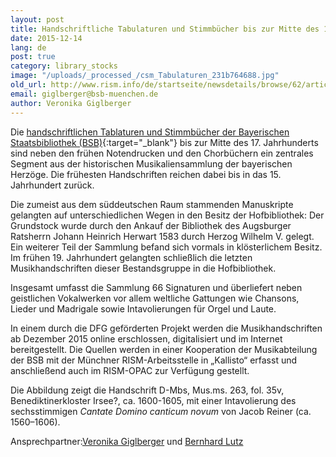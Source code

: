 ```yaml
---
layout: post
title: Handschriftliche Tabulaturen und Stimmbücher bis zur Mitte des 17. Jahrhunderts der Bayerischen Staatsbliothek München
date: 2015-12-14
lang: de
post: true
category: library_stocks
image: "/uploads/_processed_/csm_Tabulaturen_231b764688.jpg"
old_url: http://www.rism.info/de/startseite/newsdetails/browse/62/article/64/manuscript-tablatures-and-partbooks-up-to-the-17th-century-in-the-bavarian-state-library.html
email: giglberger@bsb-muenchen.de
author: Veronika Giglberger
---
```



Die [handschriftlichen Tablaturen und Stimmbücher der Bayerischen Staatsbibliothek (BSB)](http://www.digitale-sammlungen.de/index.html?c=sammlung&projekt=1448525517&l=de){:target="_blank"} bis zur Mitte des 17. Jahrhunderts sind neben den frühen Notendrucken und den Chorbüchern ein zentrales Segment aus der historischen Musikaliensammlung der bayerischen Herzöge. Die frühesten Handschriften reichen dabei bis in das 15. Jahrhundert zurück.

Die zumeist aus dem süddeutschen Raum stammenden Manuskripte gelangten auf unterschiedlichen Wegen in den Besitz der Hofbibliothek: Der Grundstock wurde durch den Ankauf der Bibliothek des Augsburger Ratsherrn Johann Heinrich Herwart 1583 durch Herzog Wilhelm V. gelegt. Ein weiterer Teil der Sammlung befand sich vormals in klösterlichem Besitz. Im frühen 19. Jahrhundert gelangten schließlich die letzten Musikhandschriften dieser Bestandsgruppe in die Hofbibliothek.

Insgesamt umfasst die Sammlung 66 Signaturen und überliefert neben geistlichen Vokalwerken vor allem weltliche Gattungen wie Chansons, Lieder und Madrigale sowie Intavolierungen für Orgel und Laute.

In einem durch die DFG geförderten Projekt werden die Musikhandschriften ab Dezember 2015 online erschlossen, digitalisiert und im Internet bereitgestellt. Die Quellen werden in einer Kooperation der Musikabteilung der BSB mit der Münchner RISM-Arbeitsstelle in „Kallisto“ erfasst und anschließend auch im RISM-OPAC zur Verfügung gestellt.

Die Abbildung zeigt die Handschrift D-Mbs, Mus.ms. 263, fol. 35v, Benediktinerkloster Irsee?, ca. 1600-1605, mit einer Intavolierung des sechsstimmigen _Cantate Domino canticum novum_ von Jacob Reiner (ca. 1560–1606).



Ansprechpartner:[Veronika Giglberger](mailto:giglberger@bsb-muenchen.de "Opens window for sending email") und [Bernhard Lutz](mailto:Bernhard.Lutz@bsb-muenchen.de "Opens window for sending email")

<script type="text/javascript">var switchTo5x=true;</script><script type="text/javascript" src="http://w.sharethis.com/button/buttons.js"></script><script type="text/javascript">stLight.options({publisher: "9b601438-1ce1-49d8-bfd7-9cff5df54c17", doNotHash: false, doNotCopy: false, hashAddressBar: false});</script>


